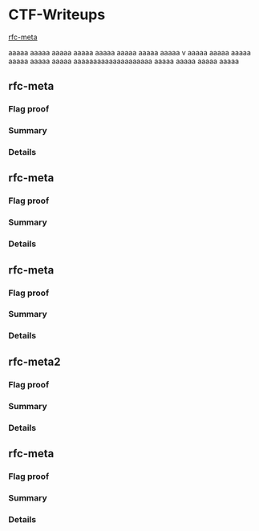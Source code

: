 # CTF-Writeups
[rfc-meta](#rfc-meta2)

aaaaa
aaaaa
aaaaa
aaaaa
aaaaa
aaaaa
aaaaa
aaaaa
v
aaaaa
aaaaa
aaaaa
aaaaa
aaaaa
aaaaa
aaaaaaaaaaaaaaaaaaaa
aaaaa
aaaaa
aaaaa
aaaaa
## rfc-meta

### Flag proof

### Summary

### Details


## rfc-meta

### Flag proof

### Summary

### Details

## rfc-meta

### Flag proof

### Summary

### Details

## rfc-meta2

### Flag proof

### Summary

### Details

## rfc-meta

### Flag proof

### Summary

### Details
